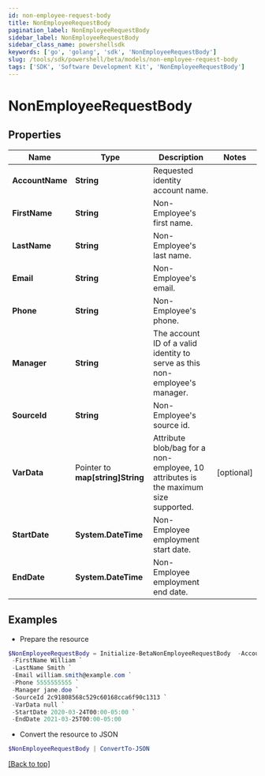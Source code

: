 ```yaml
---
id: non-employee-request-body
title: NonEmployeeRequestBody
pagination_label: NonEmployeeRequestBody
sidebar_label: NonEmployeeRequestBody
sidebar_class_name: powershellsdk
keywords: ['go', 'golang', 'sdk', 'NonEmployeeRequestBody'] 
slug: /tools/sdk/powershell/beta/models/non-employee-request-body
tags: ['SDK', 'Software Development Kit', 'NonEmployeeRequestBody']
---
```



# NonEmployeeRequestBody

## Properties

Name | Type | Description | Notes
------------ | ------------- | ------------- | -------------
**AccountName** |  **String** | Requested identity account name. | 
**FirstName** |  **String** | Non-Employee&#39;s first name. | 
**LastName** |  **String** | Non-Employee&#39;s last name. | 
**Email** |  **String** | Non-Employee&#39;s email. | 
**Phone** |  **String** | Non-Employee&#39;s phone. | 
**Manager** |  **String** | The account ID of a valid identity to serve as this non-employee&#39;s manager. | 
**SourceId** |  **String** | Non-Employee&#39;s source id. | 
**VarData** |  Pointer to **map[string]String** | Attribute blob/bag for a non-employee, 10 attributes is the maximum size supported. | [optional] 
**StartDate** |  **System.DateTime** | Non-Employee employment start date. | 
**EndDate** |  **System.DateTime** | Non-Employee employment end date. | 

## Examples

- Prepare the resource
```powershell
$NonEmployeeRequestBody = Initialize-BetaNonEmployeeRequestBody  -AccountName william.smith `
 -FirstName William `
 -LastName Smith `
 -Email william.smith@example.com `
 -Phone 5555555555 `
 -Manager jane.doe `
 -SourceId 2c91808568c529c60168cca6f90c1313 `
 -VarData null `
 -StartDate 2020-03-24T00:00-05:00 `
 -EndDate 2021-03-25T00:00-05:00
```

- Convert the resource to JSON
```powershell
$NonEmployeeRequestBody | ConvertTo-JSON
```


[[Back to top]](#) 

